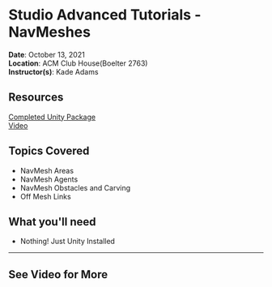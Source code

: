 # Studio Advanced Tutorials - NavMeshes
 
**Date**: October 13, 2021<br>
**Location**: ACM Club House(Boelter 2763)<br>
**Instructor(s)**: Kade Adams
 
## Resources
[Completed Unity Package](https://drive.google.com/file/d/1QlQ_XwbYnIGlqUGkxl7i-mEmvSxLu-Zt/view?usp=sharing)<br>
[Video]()<br>
 
## Topics Covered
* NavMesh Areas
* NavMesh Agents
* NavMesh Obstacles and Carving
* Off Mesh Links
 
## What you'll need
* Nothing! Just Unity Installed
---
## See Video for More
 
 

